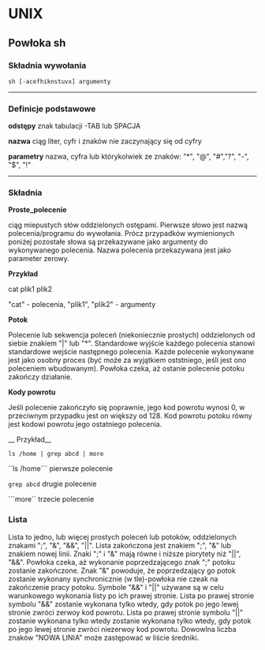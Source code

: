 # UNIX

## Powłoka sh

### Składnia wywołania
```
sh [-acefhiknstuvx] argumenty
```

---------------------------


### Definicje podstawowe

__odstępy__ znak tabulacji -TAB lub SPACJA

__nazwa__ ciąg liter, cyfr i znaków nie zaczynający się od cyfry

__parametry__ nazwa, cyfra lub którykolwiek ze znaków: "*", "@", "#","?", "-", "$", "!"

-----------------------------

### Składnia

__Proste_polecenie__

ciąg miepustych słów oddzielonych ostępami. Pierwsze słowo jest nazwą polecenia/programu do wywołania. 
Prócz przypadków wymienionych poniżej pozostałe słowa są przekazywane jako argumenty do wykonywanego  polecenia.
Nazwa polecenia przekazywana jest jako parameter zerowy.


__Przykład__


  cat plik1 plik2
  
  "cat" - polecenia, "plik1", "plik2" - argumenty
  
__Potok__

Polecenie lub sekwencja poleceń (niekoniecznie prostych) oddzielonych od siebie znakiem "|" lub "*".
Standardowe wyjście każdego polecenia stanowi standardowe wejście następnego polecenia.
Każde polecenie wykonywane jest jako osobny proces (być może za wyjątkiem oststniego, jeśli jest ono poleceniem
wbudowanym). Powłoka czeka, aż ostanie polecenie potoku zakończy działanie.



__Kody powrotu__

Jeśli polecenie zakończyło się poprawnie, jego kod powrotu wynosi 0, w przeciwnym przypadku jest on większy od 128.
Kod powrotu potoku równy jest kodowi powrotu jego ostatniego polecenia.

__ Przykład__

```
ls /home | grep abcd | more
```
``ls /home``` pierwsze polecenie

``grep abcd`` drugie polecenie

```more`` trzecie polecenie

### Lista

Lista to jedno, lub więcej prostych poleceń lub potoków, oddzielonych znakami ";", "&", "&&", "||".
Lista zakończona jest znakiem ";", "&" lub znakiem nowej linii. Znaki ";" i "&" mają równe i niższe piorytety
niż "||", "&&". Powłoka czeka, aż wykonanie poprzedzającego znak ";" potoku zostanie zakończone. Znak "&" powoduje, 
że poprzedzający go potok zostanie wykonany synchronicznie (w tle)-powłoka nie czeak na zakończenie pracy potoku.
Symbole "&&" i "||" używane są w celu warunkowego wykonania  listy po ich prawej stronie. Lista po prawej stronie
symbolu "&&" zostanie wykonana tylko wtedy, gdy potok po jego lewej stronie zwróci zerwoy kod powrotu.
Lista po prawej stronie symbolu "||" zostanie wykonana tylko wtedy zostanie wykonana tylko wtedy, gdy potok po jego 
lewej stronie zwróci niezerwoy kod powrotu. Dowowlna liczba znaków "NOWA LINIA" może zastępować w liście średniki.
